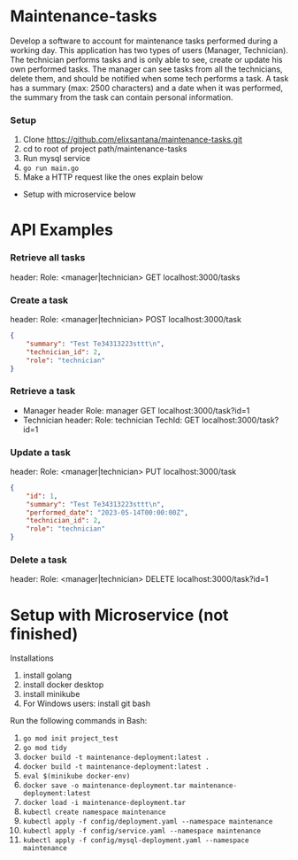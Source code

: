 # Maintenance-tasks
Develop a software to account for maintenance tasks performed during a working day. This application has two types of users (Manager, Technician).
The technician performs tasks and is only able to see, create or update his own performed tasks.
The manager can see tasks from all the technicians, delete them, and should be notified when some tech performs a task.
A task has a summary (max: 2500 characters) and a date when it was performed, the summary from the task can contain personal information.
### Setup
1) Clone https://github.com/elixsantana/maintenance-tasks.git
2) cd to root of project path/maintenance-tasks
4) Run mysql service
5) ```go run main.go```
3) Make a HTTP request like the ones explain below

- Setup with microservice below

# API Examples
### Retrieve all tasks
header: Role: <manager|technician>
GET localhost:3000/tasks

### Create a task
header: Role: <manager|technician>
POST localhost:3000/task
```json
{
    "summary": "Test Te34313223sttt\n",
    "technician_id": 2,
    "role": "technician"
}
```
### Retrieve a task
-  Manager
        header Role: manager
GET localhost:3000/task?id=1
-  Technician
header: 
Role: technician
TechId: <techId>
GET localhost:3000/task?id=1

### Update a task  
header: Role: <manager|technician>
PUT localhost:3000/task
```json
{
    "id": 1,
    "summary": "Test Te34313223sttt\n",
    "performed_date": "2023-05-14T00:00:00Z",
    "technician_id": 2,
    "role": "technician"
}
```

### Delete a task
header: Role: <manager|technician>
DELETE localhost:3000/task?id=1

# Setup with Microservice (not finished)
Installations
1. install golang
2. install docker desktop
3. install minikube
4. For Windows users: install git bash

Run the following commands in Bash:
1. ```go mod init project_test```
2. ```go mod tidy```
3. ```docker build -t maintenance-deployment:latest .```
4. ```docker build -t maintenance-deployment:latest .```
5. ```eval $(minikube docker-env)```
6. ```docker save -o maintenance-deployment.tar maintenance-deployment:latest```
7. ```docker load -i maintenance-deployment.tar```
8. ```kubectl create namespace maintenance```
9. ```kubectl apply -f config/deployment.yaml --namespace maintenance ```     
10. ```kubectl apply -f config/service.yaml --namespace maintenance```
11. ```kubectl apply -f config/mysql-deployment.yaml --namespace maintenance```

